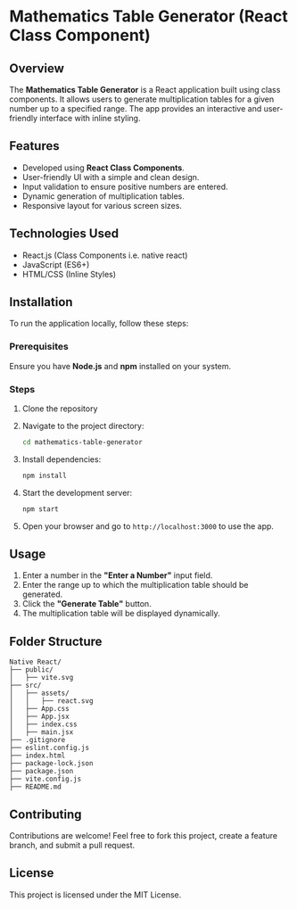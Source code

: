 # Mathematics Table Generator (React Class Component)

## Overview

The **Mathematics Table Generator** is a React application built using class components. It allows users to generate multiplication tables for a given number up to a specified range. The app provides an interactive and user-friendly interface with inline styling.

## Features

- Developed using **React Class Components**.
- User-friendly UI with a simple and clean design.
- Input validation to ensure positive numbers are entered.
- Dynamic generation of multiplication tables.
- Responsive layout for various screen sizes.

## Technologies Used

- React.js (Class Components i.e. native react)
- JavaScript (ES6+)
- HTML/CSS (Inline Styles)

## Installation

To run the application locally, follow these steps:

### Prerequisites

Ensure you have **Node.js** and **npm** installed on your system.

### Steps

1. Clone the repository

2. Navigate to the project directory:
   ```sh
   cd mathematics-table-generator
   ```
3. Install dependencies:
   ```sh
   npm install
   ```
4. Start the development server:
   ```sh
   npm start
   ```
5. Open your browser and go to `http://localhost:3000` to use the app.

## Usage

1. Enter a number in the **"Enter a Number"** input field.
2. Enter the range up to which the multiplication table should be generated.
3. Click the **"Generate Table"** button.
4. The multiplication table will be displayed dynamically.

## Folder Structure

```
Native React/
├── public/
│   ├── vite.svg
├── src/
│   ├── assets/
│   │   ├── react.svg
│   ├── App.css
│   ├── App.jsx
│   ├── index.css
│   ├── main.jsx
├── .gitignore
├── eslint.config.js
├── index.html
├── package-lock.json
├── package.json
├── vite.config.js
├── README.md
```

## Contributing

Contributions are welcome! Feel free to fork this project, create a feature branch, and submit a pull request.

## License

This project is licensed under the MIT License.
